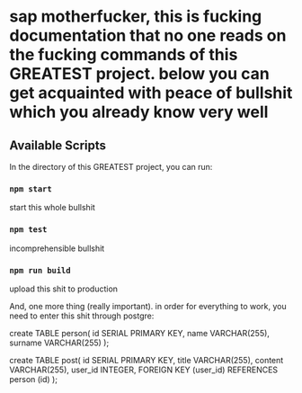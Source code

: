 # sap motherfucker, this is fucking documentation that no one reads on the fucking commands of this GREATEST project. below you can get acquainted with peace of bullshit which you already know very well

## Available Scripts

In the directory of this GREATEST project, you can run:

### `npm start`

start this whole bullshit

### `npm test`

incomprehensible bullshit

### `npm run build`

upload this shit to production





And, one more thing (really important). in order for everything to work, you need to enter this shit through postgre: 


create TABLE person(
    id SERIAL PRIMARY KEY,
    name VARCHAR(255),
    surname VARCHAR(255)
);

create TABLE post(
    id SERIAL PRIMARY KEY,
    title VARCHAR(255),
    content VARCHAR(255),
    user_id INTEGER,
    FOREIGN KEY (user_id) REFERENCES person (id)
);



